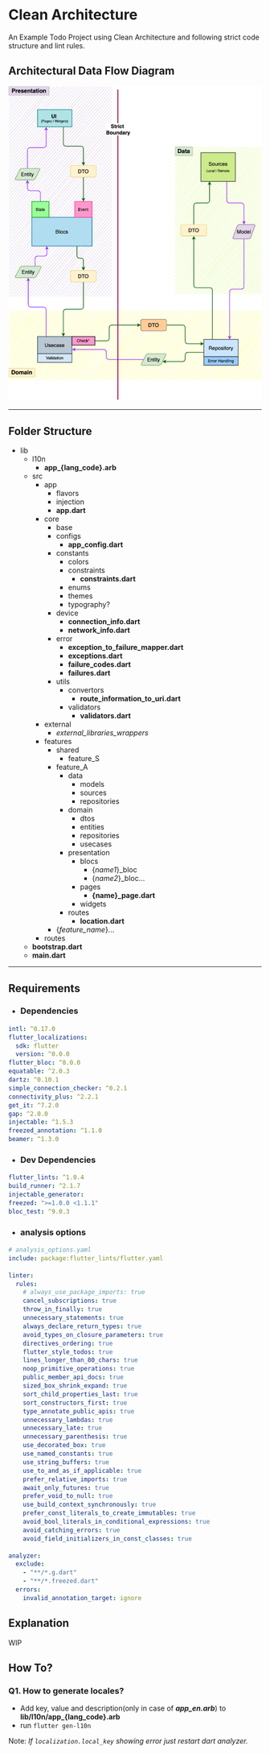 # Clean Architecture

An Example Todo Project using Clean Architecture and following strict
code structure and lint rules.

## Architectural Data Flow Diagram

![clean_architecture](baliza_clean_architecture_flow_diagram.png)

<hr>

## Folder Structure

- lib
  - l10n
    - **app\_{lang_code}.arb**
  - src
    - app
      - flavors
      - injection
      - **app.dart**
    - core
      - base
      - configs
        - **app_config.dart**
      - constants
        - colors
        - constraints
          - **constraints.dart**
        - enums
        - themes
        - typography?
      - device
        - **connection_info.dart**
        - **network_info.dart**
      - error
        - **exception_to_failure_mapper.dart**
        - **exceptions.dart**
        - **failure_codes.dart**
        - **failures.dart**
      - utils
        - convertors
          - **route_information_to_uri.dart**
        - validators
          - **validators.dart**
    - external
      - _external_libraries_wrappers_
    - features
      - shared
        - feature_S
      - feature_A
        - data
          - models
          - sources
          - repositories
        - domain
          - dtos
          - entities
          - repositories
          - usecases
        - presentation
          - blocs
            - {_name1_}\_bloc
            - {_name2_}\_bloc...
          - pages
            - **{name}\_page.dart**
          - widgets
        - routes
          - **location.dart**
      - {_feature_name_}...
    - routes
  - **bootstrap.dart**
  - **main.dart**

<hr>

## Requirements

- ### Dependencies

```yaml
intl: ^0.17.0
flutter_localizations:
  sdk: flutter
  version: ^0.0.0
flutter_bloc: ^8.0.0
equatable: ^2.0.3
dartz: ^0.10.1
simple_connection_checker: ^0.2.1
connectivity_plus: ^2.2.1
get_it: ^7.2.0
gap: ^2.0.0
injectable: ^1.5.3
freezed_annotation: ^1.1.0
beamer: ^1.3.0
```

- ### Dev Dependencies

```yaml
flutter_lints: ^1.0.4
build_runner: ^2.1.7
injectable_generator:
freezed: ">=1.0.0 <1.1.1"
bloc_test: ^9.0.3
```

- ### analysis options

```yaml
# analysis_options.yaml
include: package:flutter_lints/flutter.yaml

linter:
  rules:
    # always_use_package_imports: true
    cancel_subscriptions: true
    throw_in_finally: true
    unnecessary_statements: true
    always_declare_return_types: true
    avoid_types_on_closure_parameters: true
    directives_ordering: true
    flutter_style_todos: true
    lines_longer_than_80_chars: true
    noop_primitive_operations: true
    public_member_api_docs: true
    sized_box_shrink_expand: true
    sort_child_properties_last: true
    sort_constructors_first: true
    type_annotate_public_apis: true
    unnecessary_lambdas: true
    unnecessary_late: true
    unnecessary_parenthesis: true
    use_decorated_box: true
    use_named_constants: true
    use_string_buffers: true
    use_to_and_as_if_applicable: true
    prefer_relative_imports: true
    await_only_futures: true
    prefer_void_to_null: true
    use_build_context_synchronously: true
    prefer_const_literals_to_create_immutables: true
    avoid_bool_literals_in_conditional_expressions: true
    avoid_catching_errors: true
    avoid_field_initializers_in_const_classes: true

analyzer:
  exclude:
    - "**/*.g.dart"
    - "**/*.freezed.dart"
  errors:
    invalid_annotation_target: ignore
```

## Explanation

WIP

## How To?

### Q1. How to generate locales?

- Add key, value and description(only in case of **_app_en.arb_**) to **lib/l10n/app\_{lang_code}.arb**
- run `flutter gen-l10n`

Note: _If `localization.local_key` showing error just restart dart analyzer._
